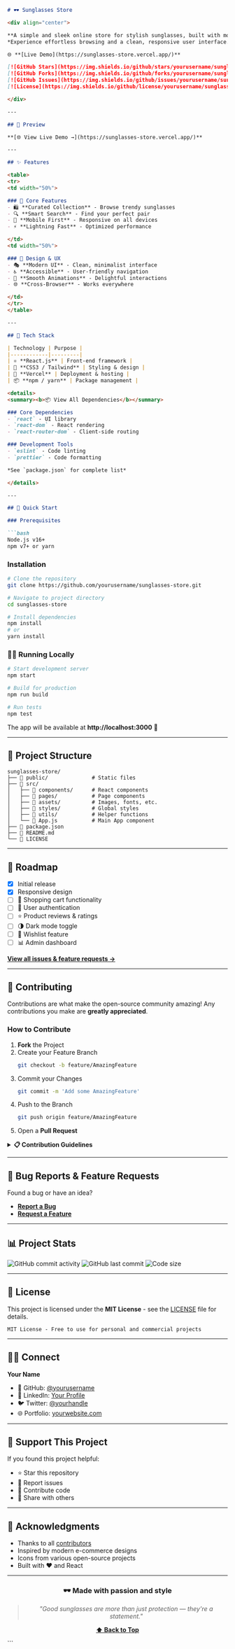 ```markdown
# 🕶️ Sunglasses Store

<div align="center">

**A simple and sleek online store for stylish sunglasses, built with modern web technologies.**  
*Experience effortless browsing and a clean, responsive user interface.*

🌐 **[Live Demo](https://sunglasses-store.vercel.app/)**

[![GitHub Stars](https://img.shields.io/github/stars/yourusername/sunglasses-store?style=flat-square)](https://github.com/yourusername/sunglasses-store/stargazers)
[![GitHub Forks](https://img.shields.io/github/forks/yourusername/sunglasses-store?style=flat-square)](https://github.com/yourusername/sunglasses-store/network/members)
[![GitHub Issues](https://img.shields.io/github/issues/yourusername/sunglasses-store?style=flat-square)](https://github.com/yourusername/sunglasses-store/issues)
[![License](https://img.shields.io/github/license/yourusername/sunglasses-store?style=flat-square)](./LICENSE)

</div>

---

## 📸 Preview

**[🌐 View Live Demo →](https://sunglasses-store.vercel.app/)**

---

## ✨ Features

<table>
<tr>
<td width="50%">

### 🎯 Core Features
- 🛍️ **Curated Collection** - Browse trendy sunglasses
- 🔍 **Smart Search** - Find your perfect pair
- 📱 **Mobile First** - Responsive on all devices
- ⚡ **Lightning Fast** - Optimized performance

</td>
<td width="50%">

### 🎨 Design & UX
- 🎭 **Modern UI** - Clean, minimalist interface
- ♿ **Accessible** - User-friendly navigation
- 🎪 **Smooth Animations** - Delightful interactions
- 🌐 **Cross-Browser** - Works everywhere

</td>
</tr>
</table>

---

## 🧰 Tech Stack

| Technology | Purpose |
|------------|---------|
| ⚛️ **React.js** | Front-end framework |
| 🎨 **CSS3 / Tailwind** | Styling & design |
| 🚀 **Vercel** | Deployment & hosting |
| 📦 **npm / yarn** | Package management |

<details>
<summary><b>📦 View All Dependencies</b></summary>

### Core Dependencies
- `react` - UI library
- `react-dom` - React rendering
- `react-router-dom` - Client-side routing

### Development Tools
- `eslint` - Code linting
- `prettier` - Code formatting

*See `package.json` for complete list*

</details>

---

## 🚀 Quick Start

### Prerequisites

```bash
Node.js v16+ 
npm v7+ or yarn
```

### Installation

```bash
# Clone the repository
git clone https://github.com/yourusername/sunglasses-store.git

# Navigate to project directory
cd sunglasses-store

# Install dependencies
npm install
# or
yarn install
```

### 🏃‍♂️ Running Locally

```bash
# Start development server
npm start

# Build for production
npm run build

# Run tests
npm test
```

The app will be available at **http://localhost:3000** 🎉

---

## 📁 Project Structure

```
sunglasses-store/
├── 📂 public/              # Static files
├── 📂 src/
│   ├── 📂 components/      # React components
│   ├── 📂 pages/           # Page components
│   ├── 📂 assets/          # Images, fonts, etc.
│   ├── 📂 styles/          # Global styles
│   ├── 📂 utils/           # Helper functions
│   └── 📄 App.js           # Main App component
├── 📄 package.json
├── 📄 README.md
└── 📄 LICENSE
```

---

## 🎯 Roadmap

- [x] Initial release
- [x] Responsive design
- [ ] 🛒 Shopping cart functionality
- [ ] 🔐 User authentication
- [ ] ⭐ Product reviews & ratings
- [ ] 🌗 Dark mode toggle
- [ ] 🔔 Wishlist feature
- [ ] 📊 Admin dashboard

**[View all issues & feature requests →](https://github.com/yourusername/sunglasses-store/issues)**

---

## 🤝 Contributing

Contributions are what make the open-source community amazing! Any contributions you make are **greatly appreciated**.

### How to Contribute

1. **Fork** the Project
2. Create your Feature Branch
   ```bash
   git checkout -b feature/AmazingFeature
   ```
3. Commit your Changes
   ```bash
   git commit -m 'Add some AmazingFeature'
   ```
4. Push to the Branch
   ```bash
   git push origin feature/AmazingFeature
   ```
5. Open a **Pull Request**

<details>
<summary><b>📋 Contribution Guidelines</b></summary>

- Write clear, concise commit messages
- Follow existing code style and conventions
- Add tests for new features
- Update documentation as needed
- Ensure all tests pass before submitting PR
- Be respectful and constructive in discussions

</details>

---

## 🐛 Bug Reports & Feature Requests

Found a bug or have an idea?

- **[Report a Bug](https://github.com/yourusername/sunglasses-store/issues/new?labels=bug&template=bug_report.md)**
- **[Request a Feature](https://github.com/yourusername/sunglasses-store/issues/new?labels=enhancement&template=feature_request.md)**

---

## 📊 Project Stats

![GitHub commit activity](https://img.shields.io/github/commit-activity/m/yourusername/sunglasses-store?style=flat-square)
![GitHub last commit](https://img.shields.io/github/last-commit/yourusername/sunglasses-store?style=flat-square)
![Code size](https://img.shields.io/github/languages/code-size/yourusername/sunglasses-store?style=flat-square)

---

## 📄 License

This project is licensed under the **MIT License** - see the [LICENSE](./LICENSE) file for details.

```
MIT License - Free to use for personal and commercial projects
```

---

## 👨‍💻 Connect

**Your Name**

- 🐙 GitHub: [@yourusername](https://github.com/yourusername)
- 💼 LinkedIn: [Your Profile](https://linkedin.com/in/yourprofile)
- 🐦 Twitter: [@yourhandle](https://twitter.com/yourhandle)
- 🌐 Portfolio: [yourwebsite.com](https://yourwebsite.com)

---

## 💖 Support This Project

If you found this project helpful:

- ⭐ Star this repository
- 🐛 Report issues
- 🤝 Contribute code
- 📢 Share with others

---

## 🙏 Acknowledgments

- Thanks to all [contributors](https://github.com/yourusername/sunglasses-store/graphs/contributors)
- Inspired by modern e-commerce designs
- Icons from various open-source projects
- Built with ❤️ and React

---

<div align="center">

### 🕶️ Made with passion and style

> *"Good sunglasses are more than just protection — they're a statement."*

**[⬆ Back to Top](#-sunglasses-store)**

</div>
```
